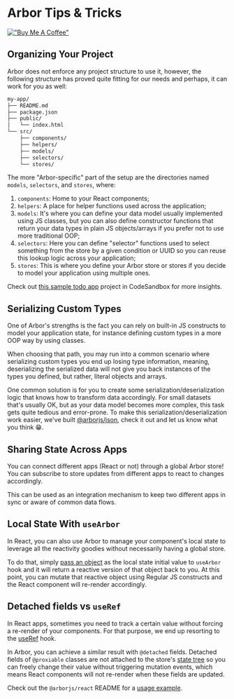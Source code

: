 # Arbor Tips & Tricks

[!["Buy Me A Coffee"](https://www.buymeacoffee.com/assets/img/custom_images/orange_img.png)](https://www.buymeacoffee.com/drborges)

## Organizing Your Project

Arbor does not enforce any project structure to use it, however, the following structure has proved quite fitting for our needs and perhaps, it can work for you as well:

```sh
my-app/
├── README.md
├── package.json
├── public/
│   └── index.html
└── src/
    ├── components/
    ├── helpers/
    ├── models/
    ├── selectors/
    └── stores/
```

The more "Arbor-specific" part of the setup are the directories named `models`, `selectors`, and `stores`, where:

1. `components`: Home to your React components;
2. `helpers`: A place for helper functions used across the application;
3. `models`: It's where you can define your data model usually implemented using JS classes, but you can also define constructor functions that return your data types in plain JS objects/arrays if you prefer not to use more traditional OOP;
4. `selectors`: Here you can define "selector" functions used to select something from the store by a given condition or UUID so you can reuse this lookup logic across your application;
5. `stores`: This is where you define your Arbor store or stores if you decide to model your application using multiple ones.

Check out [this sample todo app](https://codesandbox.io/p/sandbox/todo-app-pzgld3?layout=%257B%2522sidebarPanel%2522%253A%2522EXPLORER%2522%252C%2522rootPanelGroup%2522%253A%257B%2522direction%2522%253A%2522horizontal%2522%252C%2522contentType%2522%253A%2522UNKNOWN%2522%252C%2522type%2522%253A%2522PANEL_GROUP%2522%252C%2522id%2522%253A%2522ROOT_LAYOUT%2522%252C%2522panels%2522%253A%255B%257B%2522type%2522%253A%2522PANEL_GROUP%2522%252C%2522contentType%2522%253A%2522UNKNOWN%2522%252C%2522direction%2522%253A%2522vertical%2522%252C%2522id%2522%253A%2522clqvg7yjx00063b6kyhn9k6tk%2522%252C%2522sizes%2522%253A%255B100%252C0%255D%252C%2522panels%2522%253A%255B%257B%2522type%2522%253A%2522PANEL_GROUP%2522%252C%2522contentType%2522%253A%2522EDITOR%2522%252C%2522direction%2522%253A%2522horizontal%2522%252C%2522id%2522%253A%2522EDITOR%2522%252C%2522panels%2522%253A%255B%257B%2522type%2522%253A%2522PANEL%2522%252C%2522contentType%2522%253A%2522EDITOR%2522%252C%2522id%2522%253A%2522clqvg7yjx00023b6kkkmhgoz2%2522%257D%255D%257D%252C%257B%2522type%2522%253A%2522PANEL_GROUP%2522%252C%2522contentType%2522%253A%2522SHELLS%2522%252C%2522direction%2522%253A%2522horizontal%2522%252C%2522id%2522%253A%2522SHELLS%2522%252C%2522panels%2522%253A%255B%257B%2522type%2522%253A%2522PANEL%2522%252C%2522contentType%2522%253A%2522SHELLS%2522%252C%2522id%2522%253A%2522clqvg7yjx00033b6kk92jby42%2522%257D%255D%252C%2522sizes%2522%253A%255B100%255D%257D%255D%257D%252C%257B%2522type%2522%253A%2522PANEL_GROUP%2522%252C%2522contentType%2522%253A%2522DEVTOOLS%2522%252C%2522direction%2522%253A%2522vertical%2522%252C%2522id%2522%253A%2522DEVTOOLS%2522%252C%2522panels%2522%253A%255B%257B%2522type%2522%253A%2522PANEL%2522%252C%2522contentType%2522%253A%2522DEVTOOLS%2522%252C%2522id%2522%253A%2522clqvg7yjx00053b6kso66pqq5%2522%257D%255D%252C%2522sizes%2522%253A%255B100%255D%257D%255D%252C%2522sizes%2522%253A%255B60%252C40%255D%257D%252C%2522tabbedPanels%2522%253A%257B%2522clqvg7yjx00023b6kkkmhgoz2%2522%253A%257B%2522tabs%2522%253A%255B%257B%2522id%2522%253A%2522clqvg7yjw00013b6kbmswynyb%2522%252C%2522mode%2522%253A%2522permanent%2522%252C%2522type%2522%253A%2522FILE%2522%252C%2522filepath%2522%253A%2522%252Fsrc%252Findex.tsx%2522%252C%2522state%2522%253A%2522IDLE%2522%257D%252C%257B%2522id%2522%253A%2522clxqa46xd00023b6t1vlkghct%2522%252C%2522mode%2522%253A%2522permanent%2522%252C%2522type%2522%253A%2522FILE%2522%252C%2522initialSelections%2522%253A%255B%257B%2522startLineNumber%2522%253A72%252C%2522endLineNumber%2522%253A72%252C%2522startColumn%2522%253A46%252C%2522endColumn%2522%253A46%257D%255D%252C%2522filepath%2522%253A%2522%252Fsrc%252FApp.tsx%2522%252C%2522state%2522%253A%2522IDLE%2522%257D%255D%252C%2522id%2522%253A%2522clqvg7yjx00023b6kkkmhgoz2%2522%252C%2522activeTabId%2522%253A%2522clxqa46xd00023b6t1vlkghct%2522%257D%252C%2522clqvg7yjx00053b6kso66pqq5%2522%253A%257B%2522tabs%2522%253A%255B%257B%2522id%2522%253A%2522clqvg7yjx00043b6k84xznnvi%2522%252C%2522mode%2522%253A%2522permanent%2522%252C%2522type%2522%253A%2522UNASSIGNED_PORT%2522%252C%2522port%2522%253A0%252C%2522path%2522%253A%2522%252F%2522%257D%255D%252C%2522id%2522%253A%2522clqvg7yjx00053b6kso66pqq5%2522%252C%2522activeTabId%2522%253A%2522clqvg7yjx00043b6k84xznnvi%2522%257D%252C%2522clqvg7yjx00033b6kk92jby42%2522%253A%257B%2522tabs%2522%253A%255B%255D%252C%2522id%2522%253A%2522clqvg7yjx00033b6kk92jby42%2522%257D%257D%252C%2522showDevtools%2522%253Atrue%252C%2522showShells%2522%253Afalse%252C%2522showSidebar%2522%253Atrue%252C%2522sidebarPanelSize%2522%253A15%257D) project in CodeSandbox for more insights.

## Serializing Custom Types

One of Arbor's strengths is the fact you can rely on built-in JS constructs to model your application state, for instance defining custom types in a more OOP way by using classes.

When choosing that path, you may run into a common scenario where serializing custom types you end up losing type information, meaning, deserializing the serialized data will not give you back instances of the types you defined, but rather, literal objects and arrays.

One common solution is for you to create some serialization/deserialization logic that knows how to transform data accordingly. For small datasets that's usually OK, but as your data model becomes more complex, this task gets quite tedious and error-prone. To make this serialization/deserialization work easier, we've built [@arborjs/json](../packages/arbor-json/), check it out and let us know what you think 😁.

## Sharing State Across Apps

You can connect different apps (React or not) through a global Arbor store! You can subscribe to store updates from different apps to react to changes accordingly.

This can be used as an integration mechanism to keep two different apps in sync or aware of common data flows.

## Local State With `useArbor`

In React, you can also use Arbor to manage your component's local state to leverage all the reactivity goodies without necessarily having a global store.

To do that, simply [pass an object](../packages//arbor-react#usearbor-vs-usestate) as the local state initial value to `useArbor` hook and it will return a reactive version of that object back to you. At this point, you can mutate that reactive object using Regular JS constructs and the React component will re-render accordingly.

## Detached fields vs `useRef`

In React apps, sometimes you need to track a certain value without forcing a re-render of your components. For that purpose, we end up resorting to the [useRef](https://react.dev/reference/react/useRef) hook.

In Arbor, you can achieve a similar result with `@detached` fields. Detached fields of `@proxiable` classes are not attached to the store's [state tree](../packages/arbor-store/docs/StateTree.md) so you can freely change their value without triggering mutation events, which means React components will not re-render when these fields are updated.

Check out the `@arborjs/react` README for a [usage example](../packages/arbor-react#detached-fields-vs-useref).
